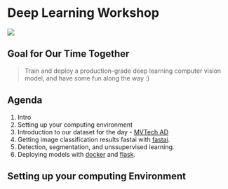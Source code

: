 # Deep Learning Workshop

![](graphics/workshop_lander.gif)


## Goal for Our Time Together
> Train and deploy a production-grade deep learning computer vision model, and have some fun along the way :)

## Agenda
1. Intro
2. Setting up your computing environment
3. Introduction to our dataset for the day - [MVTech AD](https://www.mvtec.com/company/research/datasets/mvtec-ad/) 
4. Getting image classification results fastai with [fastai](https://docs.fast.ai/). 
5. Detection, segmentation, and unssupervised learning. 
6. Deploying models with [docker](https://github.com/moby/moby) and [flask](https://github.com/pallets/flask). 

## Setting up your computing Environment


